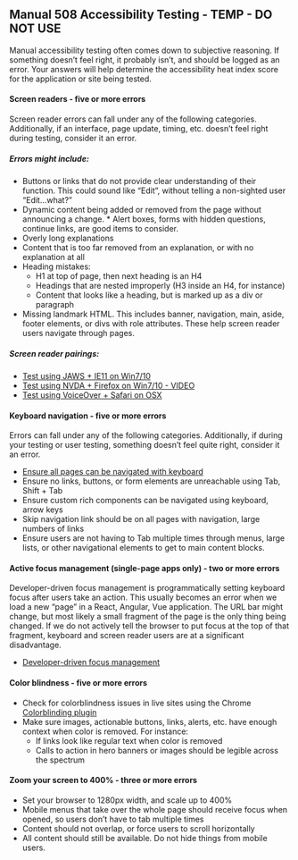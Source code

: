 ## Manual 508 Accessibility Testing - TEMP - DO NOT USE
Manual accessibility testing often comes down to subjective reasoning. If something doesn’t feel right, it probably isn’t, and should be logged as an error. Your answers will help determine the accessibility heat index score for the application or site being tested.

#### Screen readers - five or more errors

Screen reader errors can fall under any of the following categories. Additionally, if an interface, page update, timing, etc. doesn’t feel right during testing, consider it an error.

##### Errors might include:

* Buttons or links that do not provide clear understanding of their function. This could sound like “Edit”, without telling a non-sighted user “Edit...what?”
* Dynamic content being added or removed from the page without announcing a change. \* Alert boxes, forms with hidden questions, continue links, are good items to consider.
* Overly long explanations
* Content that is too far removed from an explanation, or with no explanation at all
* Heading mistakes:
  * H1 at top of page, then next heading is an H4
  * Headings that are nested improperly (H3 inside an H4, for instance)
  * Content that looks like a heading, but is marked up as a div or paragraph
* Missing landmark HTML. This includes banner, navigation, main, aside, footer elements, or divs with role attributes. These help screen reader users navigate through pages.

##### Screen reader pairings:

* [Test using JAWS + IE11 on Win7/10](https://webaim.org/articles/jaws/)
* [Test using NVDA + Firefox on Win7/10 - VIDEO](https://www.youtube.com/watch?v=Vx1vSd5uYS8)
* [Test using VoiceOver + Safari on OSX](https://webaim.org/articles/voiceover/)

#### Keyboard navigation - five or more errors

Errors can fall under any of the following categories. Additionally, if during your testing or user testing, something doesn’t feel quite right, consider it an error.

* [Ensure all pages can be navigated with keyboard](https://webaim.org/techniques/keyboard/)
* Ensure no links, buttons, or form elements are unreachable using Tab, Shift + Tab
* Ensure custom rich components can be navigated using keyboard, arrow keys
* Skip navigation link should be on all pages with navigation, large numbers of links
* Ensure users are not having to Tab multiple times through menus, large lists, or other navigational elements to get to main content blocks.

#### Active focus management (single-page apps only) - two or more errors

Developer-driven focus management is programmatically setting keyboard focus after users take an action. This usually becomes an error when we load a new “page” in a React, Angular, Vue application. The URL bar might change, but most likely a small fragment of the page is the only thing being changed. If we do not actively tell the browser to put focus at the top of that fragment, keyboard and screen reader users are at a significant disadvantage.

* [Developer-driven focus management](https://adhocteam.us/2018/02/20/developer-driven-focus-management-for-single-page-applications/)

#### Color blindness - five or more errors

* Check for colorblindness issues in live sites using the Chrome [Colorblinding plugin](https://chrome.google.com/webstore/detail/colorblinding/dgbgleaofjainknadoffbjkclicbbgaa?hl=en)
* Make sure images, actionable buttons, links, alerts, etc. have enough context when color is removed. For instance:
  * If links look like regular text when color is removed
  * Calls to action in hero banners or images should be legible across the spectrum

#### Zoom your screen to 400% - three or more errors

* Set your browser to 1280px width, and scale up to 400%
* Mobile menus that take over the whole page should receive focus when opened, so users don’t have to tab multiple times
* Content should not overlap, or force users to scroll horizontally
* All content should still be available. Do not hide things from mobile users.
